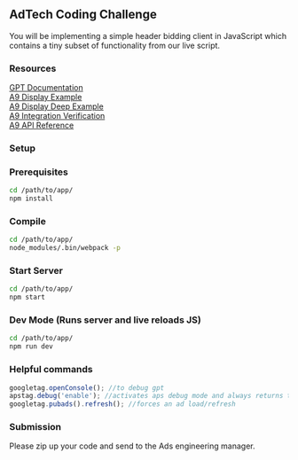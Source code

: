 ## AdTech Coding Challenge
You will be implementing a simple header bidding client in JavaScript which contains a tiny subset of functionality from our live script.

### Resources
[GPT Documentation](https://developers.google.com/doubleclick-gpt/)  
[A9 Display Example](/images/a9_display_example.png)  
[A9 Display Deep Example](/images/a9_display_deep_example.png)  
[A9 Integration Verification](/images/a9_integration_verification.png)  
[A9 API Reference](/images/a9_api_reference.png)  

### Setup

### Prerequisites

```bash
cd /path/to/app/
npm install
```

### Compile

```bash
cd /path/to/app/
node_modules/.bin/webpack -p
```

### Start Server

```bash
cd /path/to/app/
npm start
```

### Dev Mode (Runs server and live reloads JS)

```bash
cd /path/to/app/
npm run dev
```

### Helpful commands

```javascript
googletag.openConsole(); //to debug gpt
apstag.debug('enable'); //activates aps debug mode and always returns test creative
googletag.pubads().refresh(); //forces an ad load/refresh
```

### Submission

Please zip up your code and send to the Ads engineering manager.
